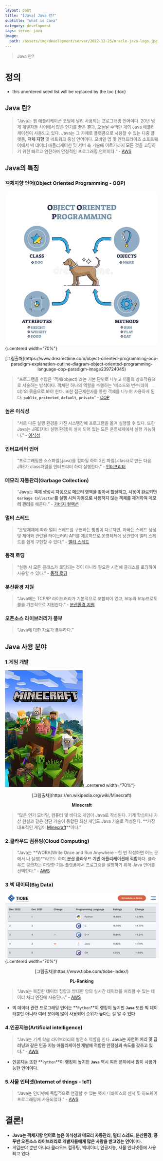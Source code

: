 ```yaml
---
layout: post
title: "[Java] Java 란?"
subtitle: "what is Java"
category: development
tags: server java
image:
  path: /assets/img/development/server/2022-12-25/oracle-java-logo.jpg
---
```

> Java 란?

# 정의

* this unordered seed list will be replaced by the toc
{:toc}

## Java 란?

> “Java는 웹 애플리케이션 코딩에 널리 사용되는 프로그래밍 언어이다. 20년 넘게 개발자들 사이에서 많은 인기를 끌은 결과, 오늘날 수백만 개의 Java 애플리케이션이 사용되고 있다. Java는 그 자체로 플랫폼으로 사용할 수 있는 다중 플랫폼, **객체 지향** 및 네트워크 중심 언어이다. 모바일 앱 및 엔터프라이즈 소프트웨어에서 빅 데이터 애플리케이션 및 서버 측 기술에 이르기까지 모든 것을 코딩하기 위한 빠르고 안전하며 안정적인 프로그래밍 언어이다.” - [AWS](https://aws.amazon.com/ko/what-is/java/)

## Java의 특징

### 객체지향 언어(Object Oriented Programming - OOP)

![OOP](/assets/img/development/server/2022-12-25/OOP.jpg){:.centered width="70%"}
<div style="text-align: center">[그림출처](https://www.dreamstime.com/object-oriented-programming-oop-paradigm-explanation-outline-diagram-object-oriented-programming-language-oop-paradigm-image239724045)</div>

> “프로그램을 수많은 '객체(object)'라는 기본 단위로 나누고 이들의 상호작용으로 서술하는 방식이다. 객체란 하나의 역할을 수행하는 '메소드와 변수(데이터)'의 묶음으로 봐야 한다. 또한 접근제한자를 통한 객체를 나누어 사용하게 된다. **`public`**, **`protected`**, **`default`**, **`private`**” - [OOP](https://namu.wiki/w/%EA%B0%9D%EC%B2%B4%20%EC%A7%80%ED%96%A5%20%ED%94%84%EB%A1%9C%EA%B7%B8%EB%9E%98%EB%B0%8D)

<!-- Continue with [[Java] 객체지향이란?](vue-lifecycle){:.heading.flip-title}
{:.read-more} -->

### 높은 이식성

> “서로 다른 실행 환경을 가진 시스템간에 프로그램을 옮겨 실행할 수 있다. 또한 Java는 JRE(자바 실행 환경)이 설치 되어 있는 모든 운영체제에서 실행 가능하다.” - [이식성](https://helloworld-88.tistory.com/3)

### 인터프리터 언어

> “프로그래밍한 소스파일(.java)을 컴파일 하여 2진 파일(.class)로 만든 다음 JRE가 class파일을 인터프리터 하여 실행한다.” - [인터프리터](https://helloworld-88.tistory.com/3)

### 메모리 자동관리(Garbage Collection)

> “**Java는 객체 생성시 자동으로 메모리 영역을 찾아서 할당하고, 사용이 완료되면 `Garbage Collector`를 실행 시켜 자동으로 사용하지 않는 객체를 제거하여 메모리 관리**를 해준다.” - [가비지 컬렉션](https://helloworld-88.tistory.com/3)

<!-- Continue with [[Java] 가비지 컬렉션 이란?](vue-lifecycle){:.heading.flip-title}
{:.read-more} -->

### 멀티 스레드

> “운영체제에 따라 멀티 스레드를 구현하는 방법이 다르지만, 자바는 스레드 생성 및 제어와 관련된 라이브러리 API를 제공하므로 운영체제에 상관없이 멀티 스레드를 쉽게 구현할 수 있다.” - [멀티 스레드](https://helloworld-88.tistory.com/3)

<!-- Continue with [[Java] 멀티 스레드란?](vue-lifecycle){:.heading.flip-title}
{:.read-more} -->

### 동적 로딩

> “실행 시 모든 클래스가 로딩되는 것이 아니라 필요한 시점에 클래스를 로딩하여 사용할 수 있다.” - [동적 로딩](https://helloworld-88.tistory.com/3)

### 분산환경 지원

> “Java에는 TCP/IP 라이브러리가 기본적으로 포함되어 있고, http와 http프로토콜을 기본적으로 지원한다.” - [분산환경 지원](https://helloworld-88.tistory.com/3)

### 오픈소스 라이브러리가 풍부

> “Java에 대한 자료가 풍부하다.”

## Java 사용 분야

### 1.게임 개발

![Minecraft](/assets/img/development/server/2022-12-25/Minecraft_cover.png){:.centered width="70%"}
<div style="text-align: center">[그림출처](https://en.wikipedia.org/wiki/Minecraft)</div>

**<center>Minecraft</center>**

> “많은 인기 모바일, 컴퓨터 및 비디오 게임이 Java로 작성된다. 기계 학습이나 가상 현실과 같은 첨단 기술이 통합된 최신 게임도 Java 기술로 작성된다. **가장 대표적인 게임이 [Minecraft](https://en.wikipedia.org/wiki/Minecraft)**이다.”

### 2.클라우드 컴퓨팅(Cloud Computing)

> “Java는 **WORA(Write Once and Run Anywhere - 한 번 작성하면 어느 곳에서 나 실행)**라고도 하며 **분산 클라우드 기반 애플리케이션에 적합**하다. 클라우드 공급자는 다양한 기본 플랫폼에서 프로그램을 실행하기 위해 Java 언어를 선택한다.” - [AWS](https://aws.amazon.com/ko/what-is/java/)

### 3.빅 데이터(Big Data)

![pl-ranking](/assets/img/development/server/2022-12-25/2022-pl-rangking.png){:.centered width="70%"}
<div style="text-align: center">[그림출처](https://www.tiobe.com/tiobe-index/)</div>

**<center>PL-Ranking</center>**

> “Java는 복잡한 데이터 집합과 방대한 양의 실시간 데이터를 처리할 수 있는 데이터 처리 엔진에 사용된다.” - [AWS](https://aws.amazon.com/ko/what-is/java/)

* 빅 데이터 관련 프로그래밍 언어는 **`Python`**이 랭킹이 높지만 **`Java`** 또한 빅 데이터뿐만 아니라 여러 분야에 많이 사용되어 순위가 높다는 걸 알 수 있다.

### 4.인공지능(Artificial intelligence)

> “Java는 기계 학습 라이브러리의 발전소 역할을 한다. **Java는 자연어 처리 및 딥 러닝과 같은 인공 지능 애플리케이션 개발에 적합한 안정성과 속도를 갖추고 있다.**” - [AWS](https://aws.amazon.com/ko/what-is/java/)

* 인공지능 또한 **`Python`**이 랭킹이 높지만 **`Java`** 역시 여러 분야에서 많이 사용가능한 언어이다.

### 5.사물 인터넷(Internet of things - IoT)

> “Java는 인터넷에 독립적으로 연결할 수 있는 엣지 디바이스의 센서 및 하드웨어 프로그래밍에 사용되었다.” - [AWS](https://aws.amazon.com/ko/what-is/java/)

# 결론!

- **Java는 객체지향 언어로 높은 이식성과 메모리 자동관리, 멀티 스레드, 분산환경, 풍푸반 오픈소스 라이브러리로 개발자들에게 많은 사랑을 받고있는 언어**이다.
- 게임분야 뿐만 아니라 클라우드 컴퓨팅, 빅데이터, 인공지능, 사물 인터넷등에 사용되고 있다.
